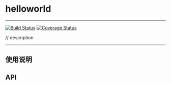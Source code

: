 # helloworld

---

[![Build Status](https://secure.travis-ci.org/aralejs/helloworld.png)](https://travis-ci.org/trs4/helloworld)
[![Coverage Status](https://coveralls.io/repos/aralejs/helloworld/badge.png?branch=master)](https://coveralls.io/r/trs4/helloworld)


// description

---

## 使用说明


## API
